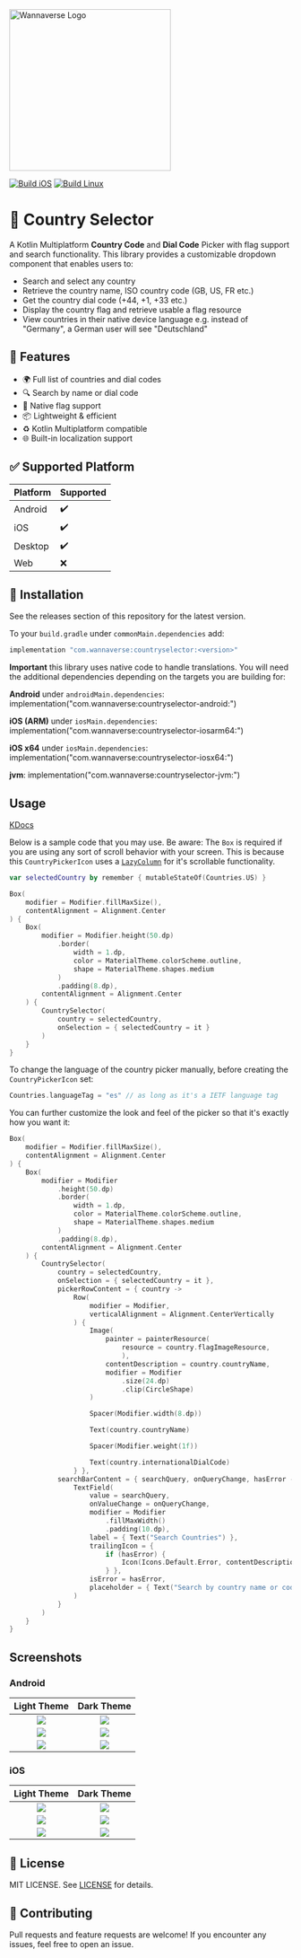 <img alt="Wannaverse Logo" src="./assets/logo.png" width="288"/>

[![Build iOS](https://github.com/WannaverseOfficial/kmp-country-selector/actions/workflows/build-mac.yaml/badge.svg)](https://github.com/WannaverseOfficial/kmp-country-selector/actions)
[![Build Linux](https://github.com/WannaverseOfficial/kmp-country-selector/actions/workflows/build-linux.yaml/badge.svg)](https://github.com/WannaverseOfficial/kmp-country-selector/actions)

# 🚩 Country Selector
A Kotlin Multiplatform **Country Code** and **Dial Code** Picker with flag support and search functionality.
This library provides a customizable dropdown component that enables users to:

* Search and select any country
* Retrieve the country name, ISO country code (GB, US, FR etc.)
* Get the country dial code (+44, +1, +33 etc.)
* Display the country flag and retrieve usable a flag resource
* View countries in their native device language e.g. instead of "Germany", a German user will see "Deutschland"

## 🧩 Features
* 🌍 Full list of countries and dial codes
* 🔍 Search by name or dial code
* 🎏 Native flag support
* 📦 Lightweight & efficient
* ♻️ Kotlin Multiplatform compatible
* 🌐 Built-in localization support


## ✅ Supported Platform

| Platform | Supported |
|:---------|:----------|
| Android  | ✔️        |
| iOS      | ✔️        |
| Desktop  | ✔️        |
| Web      | ❌️        |

## 🚀 Installation
See the releases section of this repository for the latest version.

To your `build.gradle` under `commonMain.dependencies` add:
```kotlin
implementation "com.wannaverse:countryselector:<version>"
```

**Important** this library uses native code to handle translations. You will need the additional dependencies depending on the targets you are building for:

**Android** under `androidMain.dependencies`:
implementation("com.wannaverse:countryselector-android:<version>")

**iOS (ARM)** under `iosMain.dependencies`:
implementation("com.wannaverse:countryselector-iosarm64:<version>")

**iOS x64** under `iosMain.dependencies`:
implementation("com.wannaverse:countryselector-iosx64:<version>")

**jvm**:
implementation("com.wannaverse:countryselector-jvm:<version>")

## Usage

[KDocs](https://wannaverseofficial.github.io/kmp-country-selector/)

Below is a sample code that you may use.
Be aware: The `Box` is required if you are using any sort of scroll behavior with your screen. This is because this `CountryPickerIcon` uses a [`LazyColumn`](https://developer.android.com/reference/kotlin/androidx/compose/foundation/lazy/package-summary?_gl=1*nq0b0g*_up*MQ..*_ga*MzU2NTQxNzE1LjE3NDU2MTE0ODg.*_ga_6HH9YJMN9M*MTc0NTYxMTQ4OC4xLjAuMTc0NTYxMTQ4OC4wLjAuNjU4NTM2NzAx#LazyColumn(androidx.compose.ui.Modifier,androidx.compose.foundation.lazy.LazyListState,androidx.compose.foundation.layout.PaddingValues,kotlin.Boolean,androidx.compose.foundation.layout.Arrangement.Vertical,androidx.compose.ui.Alignment.Horizontal,androidx.compose.foundation.gestures.FlingBehavior,kotlin.Boolean,kotlin.Function1)) for it's scrollable functionality.
```kotlin
var selectedCountry by remember { mutableStateOf(Countries.US) }

Box(
    modifier = Modifier.fillMaxSize(),
    contentAlignment = Alignment.Center
) {
    Box(
        modifier = Modifier.height(50.dp)
            .border(
                width = 1.dp,
                color = MaterialTheme.colorScheme.outline,
                shape = MaterialTheme.shapes.medium
            )
            .padding(8.dp),
        contentAlignment = Alignment.Center
    ) {
        CountrySelector(
            country = selectedCountry,
            onSelection = { selectedCountry = it }
        )
    }
}
```

To change the language of the country picker manually, before creating the `CountryPickerIcon` set:
```kotlin
Countries.languageTag = "es" // as long as it's a IETF language tag
```

You can further customize the look and feel of the picker so that it's exactly how you want it:
```kotlin
Box(
    modifier = Modifier.fillMaxSize(),
    contentAlignment = Alignment.Center
) {
    Box(
        modifier = Modifier
            .height(50.dp)
            .border(
                width = 1.dp,
                color = MaterialTheme.colorScheme.outline,
                shape = MaterialTheme.shapes.medium
            )
            .padding(8.dp),
        contentAlignment = Alignment.Center
    ) {
        CountrySelector(
            country = selectedCountry,
            onSelection = { selectedCountry = it },
            pickerRowContent = { country ->
                Row(
                    modifier = Modifier,
                    verticalAlignment = Alignment.CenterVertically
                ) {
                    Image(
                        painter = painterResource(
                            resource = country.flagImageResource,
                            ),
                        contentDescription = country.countryName,
                        modifier = Modifier
                            .size(24.dp)
                            .clip(CircleShape)
                    )

                    Spacer(Modifier.width(8.dp))

                    Text(country.countryName)

                    Spacer(Modifier.weight(1f))

                    Text(country.internationalDialCode)
                } },
            searchBarContent = { searchQuery, onQueryChange, hasError ->
                TextField(
                    value = searchQuery,
                    onValueChange = onQueryChange,
                    modifier = Modifier
                        .fillMaxWidth()
                        .padding(10.dp),
                    label = { Text("Search Countries") },
                    trailingIcon = {
                        if (hasError) {
                            Icon(Icons.Default.Error, contentDescription = "No results found")
                        } },
                    isError = hasError,
                    placeholder = { Text("Search by country name or code") }
                )
            }
        )
    }
}
```
## Screenshots
### Android
|              Light Theme               |              Dark Theme               |
|:--------------------------------------:|:-------------------------------------:|
| ![](./assets/Android_light_closed.png) | ![](./assets/Android_dark_closed.png) |
| ![](./assets/Android_light_drawer.png) | ![](./assets/Android_dark_search.png) |
| ![](./assets/Android_light_search.png) | ![](./assets/Android_dark_drawer.png) |

### iOS
|              Light Theme              |              Dark Theme              |
|:-------------------------------------:|:------------------------------------:|
| ![](./assets/IPhone_light_closed.png) | ![](./assets/IPhone_dark_closed.png) |
| ![](./assets/IPhone_light_drawer.png) | ![](./assets/IPhone_dark_drawer.png) |
| ![](./assets/IPhone_light_search.png) | ![](./assets/IPhone_dark_search.png) |

## 📄 License
MIT LICENSE. See [LICENSE](./LICENSE) for details.

## 🙌 Contributing
Pull requests and feature requests are welcome!
If you encounter any issues, feel free to open an issue.
